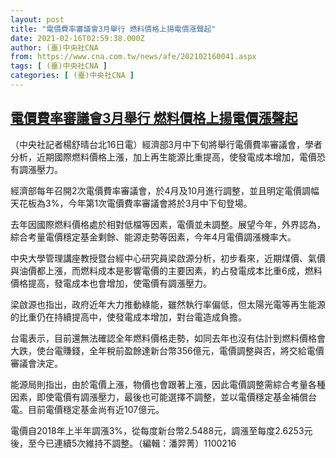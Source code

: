 ```yaml
---
layout: post
title: "電價費率審議會3月舉行 燃料價格上揚電價漲聲起"
date: 2021-02-16T02:59:38.000Z
author: (臺)中央社CNA
from: https://www.cna.com.tw/news/afe/202102160041.aspx
tags: [ (臺)中央社CNA ]
categories: [ (臺)中央社CNA ]
---
```

<!--1613444378000-->
[電價費率審議會3月舉行 燃料價格上揚電價漲聲起](https://www.cna.com.tw/news/afe/202102160041.aspx)
------

<div>
<div></div><div class="paragraph"><p>（中央社記者楊舒晴台北16日電）經濟部3月中下旬將舉行電價費率審議會，學者分析，近期國際燃料價格上漲，加上再生能源比重提高，使發電成本增加，電價恐有調漲壓力。</p><p>經濟部每年召開2次電價費率審議會，於4月及10月進行調整，並且明定電價調幅天花板為3%，今年第1次電價費率審議會將於3月中下旬登場。</p><p>去年因國際燃料價格處於相對低檔等因素，電價並未調整。展望今年，外界認為，綜合考量電價穩定基金剩餘、能源走勢等因素，今年4月電價調漲機率大。</p><p>中央大學管理講座教授暨台經中心研究員梁啟源分析，初步看來，近期煤價、氣價與油價都上漲，而燃料成本是影響電價的主要因素，約占發電成本比重6成，燃料價格提高，發電成本也會增加，使電價有調漲壓力。</p><p>梁啟源也指出，政府近年大力推動綠能，雖然執行率偏低，但太陽光電等再生能源的比重仍在持續提高中，使發電成本增加，對台電造成負擔。</p><p>台電表示，目前還無法確認全年燃料價格走勢，如同去年也沒有估計到燃料價格會大跌，使台電賺錢，全年稅前盈餘達新台幣356億元，電價調整與否，將交給電價審議會決定。</p><p>能源局則指出，由於電價上漲，物價也會跟著上漲，因此電價調整需綜合考量各種因素，即使電價有調漲壓力，最後也可能選擇不調整，並以電價穩定基金補償台電。目前電價穩定基金尚有近107億元。</p><p>電價自2018年上半年調漲3%，從每度新台幣2.5488元，調漲至每度2.6253元後，至今已連續5次維持不調整。（編輯：潘羿菁）1100216</p></div>
</div>
